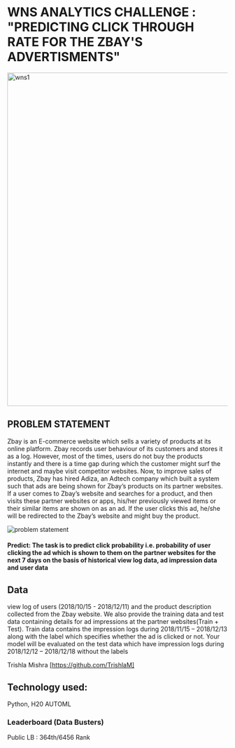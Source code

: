 # WNS ANALYTICS CHALLENGE : "PREDICTING CLICK THROUGH RATE FOR THE ZBAY'S ADVERTISMENTS"
<img width="760" alt="wns1" src="https://user-images.githubusercontent.com/54467567/64366780-915c2280-cfdc-11e9-82e5-14a598011415.png">


## PROBLEM STATEMENT
Zbay is an E-commerce website which sells a variety of products at its online platform. Zbay records user behaviour of its customers and stores it as a log. However, most of the times, users do not buy the products instantly and there is a time gap during which the customer might surf the internet and maybe visit competitor websites.   Now, to improve sales of products, Zbay has hired Adiza, an Adtech company which built a system such that ads are being shown for Zbay’s products on its partner websites.   If a user comes to Zbay’s website and searches for a product, and then visits these partner websites or apps, his/her previously viewed items or their similar items are shown on as an ad. If the user clicks this ad, he/she will be redirected to the Zbay’s website and might buy the product.


![problem statement](https://user-images.githubusercontent.com/54467567/87350183-1f6a3900-c51d-11ea-9c4b-0b6f37808f3b.PNG)


#### Predict: The task is to predict click probability i.e. probability of user clicking the ad which is shown to them on the partner websites for the next 7 days on the basis of historical view log data, ad impression data and user data

## Data
view log of users (2018/10/15 - 2018/12/11) and the product description collected from the Zbay website. We also provide the training data and test data containing details for ad impressions at the partner websites(Train + Test).   Train data contains the impression logs during 2018/11/15 – 2018/12/13 along with the label which specifies whether the ad is clicked or not. Your model will be evaluated on the test data which have impression logs during 2018/12/12 – 2018/12/18 without the labels

Trishla Mishra [https://github.com/TrishlaM]

## Technology used:
Python, H20 AUTOML

### Leaderboard (Data Busters)
Public LB : 364th/6456 Rank
